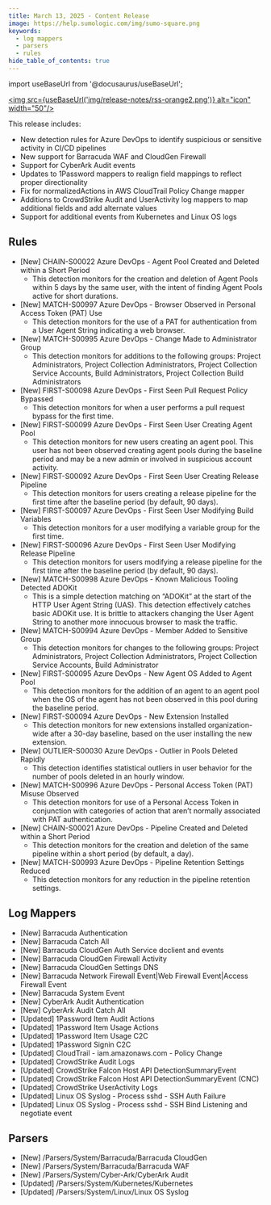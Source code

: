 ```yaml
---
title: March 13, 2025 - Content Release
image: https://help.sumologic.com/img/sumo-square.png
keywords:
  - log mappers
  - parsers
  - rules
hide_table_of_contents: true    
---
```


import useBaseUrl from '@docusaurus/useBaseUrl';

<a href="https://help.sumologic.com/release-notes-cse/rss.xml"><img src={useBaseUrl('img/release-notes/rss-orange2.png')} alt="icon" width="50"/></a>


This release includes:
- New detection rules for Azure DevOps to identify suspicious or sensitive activity in CI/CD pipelines
- New support for Barracuda WAF and CloudGen Firewall
- Support for CyberArk Audit events
- Updates to 1Password mappers to realign field mappings to reflect proper directionality
- Fix for normalizedActions in AWS CloudTrail Policy Change mapper
- Additions to CrowdStrike Audit and UserActivity log mappers to map additional fields and add alternate values
- Support for additional events from Kubernetes and Linux OS logs

## Rules
- [New] CHAIN-S00022 Azure DevOps - Agent Pool Created and Deleted within a Short Period
    - This detection monitors for the creation and deletion of Agent Pools within 5 days by the same user, with the intent of finding Agent Pools active for short durations.
- [New] MATCH-S00997 Azure DevOps - Browser Observed in Personal Access Token (PAT) Use
    - This detection monitors for the use of a PAT for authentication from a User Agent String indicating a web browser.
- [New] MATCH-S00995 Azure DevOps - Change Made to Administrator Group
    - This detection monitors for additions to the following groups: Project Administrators, Project Collection Administrators, Project Collection Service Accounts, Build Administrators, Project Collection Build Administrators
- [New] FIRST-S00098 Azure DevOps - First Seen Pull Request Policy Bypassed
    - This detection monitors for when a user performs a pull request bypass for the first time.
- [New] FIRST-S00099 Azure DevOps - First Seen User Creating Agent Pool
    - This detection monitors for new users creating an agent pool. This user has not been observed creating agent pools during the baseline period and may be a new admin or involved in suspicious account activity.
- [New] FIRST-S00092 Azure DevOps - First Seen User Creating Release Pipeline
    - This detection monitors for users creating a release pipeline for the first time after the baseline period (by default, 90 days).
- [New] FIRST-S00097 Azure DevOps - First Seen User Modifying Build Variables
    - This detection monitors for a user modifying a variable group for the first time.
- [New] FIRST-S00096 Azure DevOps - First Seen User Modifying Release Pipeline
    - This detection monitors for users modifying a release pipeline for the first time after the baseline period (by default, 90 days).
- [New] MATCH-S00998 Azure DevOps - Known Malicious Tooling Detected ADOKit
    - This is a simple detection matching on “ADOKit” at the start of the HTTP User Agent String (UAS). This detection effectively catches basic ADOKit use. It is brittle to attackers changing the User Agent String to another more innocuous browser to mask the traffic.
- [New] MATCH-S00994 Azure DevOps - Member Added to Sensitive Group
    - This detection monitors for changes to the following groups: Project Administrators, Project Collection Administrators, Project Collection Service Accounts, Build Administrator
- [New] FIRST-S00095 Azure DevOps - New Agent OS Added to Agent Pool
    - This detection monitors for the addition of an agent to an agent pool when the OS of the agent has not been observed in this pool during the baseline period.
- [New] FIRST-S00094 Azure DevOps - New Extension Installed
    - This detection monitors for new extensions installed organization-wide after a 30-day baseline, based on the user installing the new extension.
- [New] OUTLIER-S00030 Azure DevOps - Outlier in Pools Deleted Rapidly
    - This detection identifies statistical outliers in user behavior for the number of pools deleted in an hourly window. 
- [New] MATCH-S00996 Azure DevOps - Personal Access Token (PAT) Misuse Observed
    - This detection monitors for use of a Personal Access Token in conjunction with categories of action that aren’t normally associated with PAT authentication.
- [New] CHAIN-S00021 Azure DevOps - Pipeline Created and Deleted within a Short Period
    - This detection monitors for the creation and deletion of the same pipeline within a short period (by default, a day).
- [New] MATCH-S00993 Azure DevOps - Pipeline Retention Settings Reduced
    - This detection monitors for any reduction in the pipeline retention settings.


## Log Mappers
- [New] Barracuda Authentication
- [New] Barracuda Catch All
- [New] Barracuda CloudGen Auth Service dcclient and events
- [New] Barracuda CloudGen Firewall Activity
- [New] Barracuda CloudGen Settings DNS
- [New] Barracuda Network Firewall Event|Web Firewall Event|Access Firewall Event
- [New] Barracuda System Event
- [New] CyberArk Audit Authentication
- [New] CyberArk Audit Catch All
- [Updated] 1Password Item Audit Actions
- [Updated] 1Password Item Usage Actions
- [Updated] 1Password Item Usage C2C
- [Updated] 1Password Signin C2C
- [Updated] CloudTrail - iam.amazonaws.com - Policy Change
- [Updated] CrowdStrike Audit Logs
- [Updated] CrowdStrike Falcon Host API DetectionSummaryEvent
- [Updated] CrowdStrike Falcon Host API DetectionSummaryEvent (CNC)
- [Updated] CrowdStrike UserActivity Logs
- [Updated] Linux OS Syslog - Process sshd - SSH Auth Failure
- [Updated] Linux OS Syslog - Process sshd - SSH Bind Listening and negotiate event

## Parsers
- [New] /Parsers/System/Barracuda/Barracuda CloudGen
- [New] /Parsers/System/Barracuda/Barracuda WAF
- [New] /Parsers/System/Cyber-Ark/CyberArk Audit
- [Updated] /Parsers/System/Kubernetes/Kubernetes
- [Updated] /Parsers/System/Linux/Linux OS Syslog